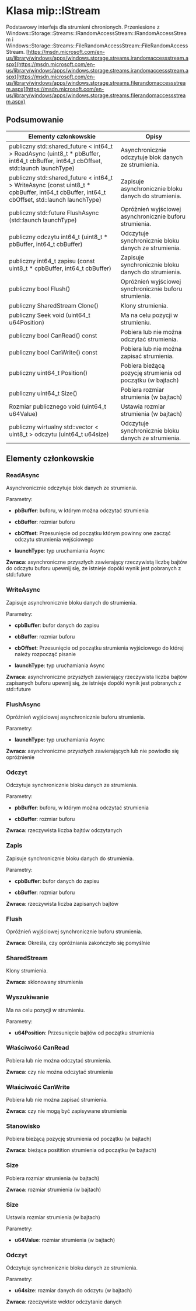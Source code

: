 # <a name="class-mipistream"></a>Klasa mip::IStream 
Podstawowy interfejs dla strumieni chronionych.
Przeniesione z Windows::Storage::Streams::IRandomAccessStream::IRandomAccessStream i Windows::Storage::Streams::FileRandomAccessStream::FileRandomAccessStream. [https://msdn.microsoft.com/en-us/library/windows/apps/windows.storage.streams.irandomaccessstream.aspx](https://msdn.microsoft.com/en-us/library/windows/apps/windows.storage.streams.irandomaccessstream.aspx)[https://msdn.microsoft.com/en-us/library/windows/apps/windows.storage.streams.filerandomaccessstream.aspx](https://msdn.microsoft.com/en-us/library/windows/apps/windows.storage.streams.filerandomaccessstream.aspx)
  
## <a name="summary"></a>Podsumowanie
 Elementy członkowskie                        | Opisy                                
--------------------------------|---------------------------------------------
publiczny std::shared_future < int64_t > ReadAsync (uint8_t * pbBuffer, int64_t cbBuffer, int64_t cbOffset, std::launch launchType)  |  Asynchronicznie odczytuje blok danych ze strumienia.
publiczny std::shared_future < int64_t > WriteAsync (const uint8_t * cpbBuffer, int64_t cbBuffer, int64_t cbOffset, std::launch launchType)  |  Zapisuje asynchronicznie bloku danych do strumienia.
publiczny std::future<bool> FlushAsync (std::launch launchType)  |  Opróżnień wyjściowej asynchronicznie buforu strumienia.
 publiczny odczytu int64_t (uint8_t * pbBuffer, int64_t cbBuffer)  |  Odczytuje synchronicznie bloku danych ze strumienia.
 publiczny int64_t zapisu (const uint8_t * cpbBuffer, int64_t cbBuffer)  |  Zapisuje synchronicznie bloku danych do strumienia.
 publiczny bool Flush()  |  Opróżnień wyjściowej synchronicznie buforu strumienia.
 publiczny SharedStream Clone()  |  Klony strumienia.
 publiczny Seek void (uint64_t u64Position)  |  Ma na celu pozycji w strumieniu.
 publiczny bool CanRead() const  |  Pobiera lub nie można odczytać strumienia.
 publiczny bool CanWrite() const  |  Pobiera lub nie można zapisać strumienia.
 publiczny uint64_t Position()  |  Pobiera bieżącą pozycję strumienia od początku (w bajtach)
 publiczny uint64_t Size()  |  Pobiera rozmiar strumienia (w bajtach)
 Rozmiar publicznego void (uint64_t u64Value)  |  Ustawia rozmiar strumienia (w bajtach)
publiczny wirtualny std::vector < uint8_t > odczytu (uint64_t u64size)  |  Odczytuje synchronicznie bloku danych ze strumienia.
  
## <a name="members"></a>Elementy członkowskie
  
### <a name="readasync"></a>ReadAsync
Asynchronicznie odczytuje blok danych ze strumienia.

Parametry:  
* **pbBuffer**: buforu, w którym można odczytać strumienia 


* **cbBuffer**: rozmiar buforu 


* **cbOffset**: Przesunięcie od początku którym powinny one zacząć odczytu strumienia wejściowego 


* **launchType**: typ uruchamiania Async



  
**Zwraca**: asynchroniczne przyszłych zawierający rzeczywistą liczbę bajtów do odczytu buforu upewnij się, że istnieje dopóki wynik jest pobranych z std::future
  
### <a name="writeasync"></a>WriteAsync
Zapisuje asynchronicznie bloku danych do strumienia.

Parametry:  
* **cpbBuffer**: bufor danych do zapisu 


* **cbBuffer**: rozmiar buforu 


* **cbOffset**: Przesunięcie od początku strumienia wyjściowego do której należy rozpocząć pisanie 


* **launchType**: typ uruchamiania Async



  
**Zwraca**: asynchroniczne przyszłych zawierający rzeczywista liczba bajtów zapisanych buforu upewnij się, że istnieje dopóki wynik jest pobranych z std::future
  
### <a name="flushasync"></a>FlushAsync
Opróżnień wyjściowej asynchronicznie buforu strumienia.

Parametry:  
* **launchType**: typ uruchamiania Async



  
**Zwraca**: asynchroniczne przyszłych zawierających lub nie powiodło się opróżnienie
  
### <a name="read"></a>Odczyt
Odczytuje synchronicznie bloku danych ze strumienia.

Parametry:  
* **pbBuffer**: buforu, w którym można odczytać strumienia 


* **cbBuffer**: rozmiar buforu



  
**Zwraca**: rzeczywista liczba bajtów odczytanych
  
### <a name="write"></a>Zapis
Zapisuje synchronicznie bloku danych do strumienia.

Parametry:  
* **cpbBuffer**: bufor danych do zapisu 


* **cbBuffer**: rozmiar buforu



  
**Zwraca**: rzeczywista liczba zapisanych bajtów
  
### <a name="flush"></a>Flush
Opróżnień wyjściowej synchronicznie buforu strumienia.

  
**Zwraca**: Określa, czy opróżniania zakończyło się pomyślnie
  
### <a name="sharedstream"></a>SharedStream
Klony strumienia.

  
**Zwraca**: sklonowany strumienia
  
### <a name="seek"></a>Wyszukiwanie
Ma na celu pozycji w strumieniu.

Parametry:  
* **u64Position**: Przesunięcie bajtów od początku strumienia


  
### <a name="canread"></a>Właściwość CanRead
Pobiera lub nie można odczytać strumienia.

  
**Zwraca**: czy nie można odczytać strumienia
  
### <a name="canwrite"></a>Właściwość CanWrite
Pobiera lub nie można zapisać strumienia.

  
**Zwraca**: czy nie mogą być zapisywane strumienia
  
### <a name="position"></a>Stanowisko
Pobiera bieżącą pozycję strumienia od początku (w bajtach)

  
**Zwraca**: bieżąca positition strumienia od początku (w bajtach)
  
### <a name="size"></a>Size
Pobiera rozmiar strumienia (w bajtach)

  
**Zwraca**: rozmiar strumienia (w bajtach)
  
### <a name="size"></a>Size
Ustawia rozmiar strumienia (w bajtach)

Parametry:  
* **u64Value**: rozmiar strumienia (w bajtach)


  
### <a name="read"></a>Odczyt
Odczytuje synchronicznie bloku danych ze strumienia.

Parametry:  
* **u64size**: rozmiar danych do odczytu (w bajtach)



  
**Zwraca**: rzeczywiste wektor odczytanie danych